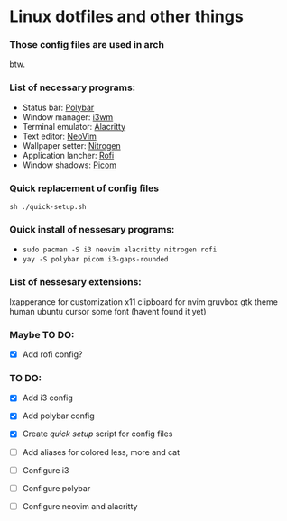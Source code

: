 # Linux dotfiles and other things

### Those config files are used in arch
btw.

### List of necessary programs:
- Status bar: [Polybar](https://wiki.archlinux.org/title/Polybar)
- Window manager: [i3wm](https://wiki.archlinux.org/title/I3)
- Terminal emulator: [Alacritty](https://wiki.archlinux.org/title/Alacritty)
- Text editor: [NeoVim](https://wiki.archlinux.org/title/Neovim)
- Wallpaper setter: [Nitrogen](https://wiki.archlinux.org/title/Nitrogen)
- Application lancher: [Rofi](https://wiki.archlinux.org/title/Rofi)
- Window shadows: [Picom](https://wiki.archlinux.org/title/Picom)

### Quick replacement of config files
`sh ./quick-setup.sh`

### Quick install of nessesary programs:
- `sudo pacman -S i3 neovim alacritty nitrogen rofi`
- `yay -S polybar picom i3-gaps-rounded`

### List of nessesary extensions:
lxapperance for customization
x11 clipboard for nvim
gruvbox gtk theme
human ubuntu cursor
some font (havent found it yet)

### Maybe TO DO:
- [x] Add rofi config?

### TO DO:
- [x] Add i3 config
- [x] Add polybar config 
- [x] Create *quick setup* script for config files 
- [ ] Add aliases for colored less, more and cat
- [ ] Configure i3 
- [ ] Configure polybar
- [ ] Configure neovim and alacritty


